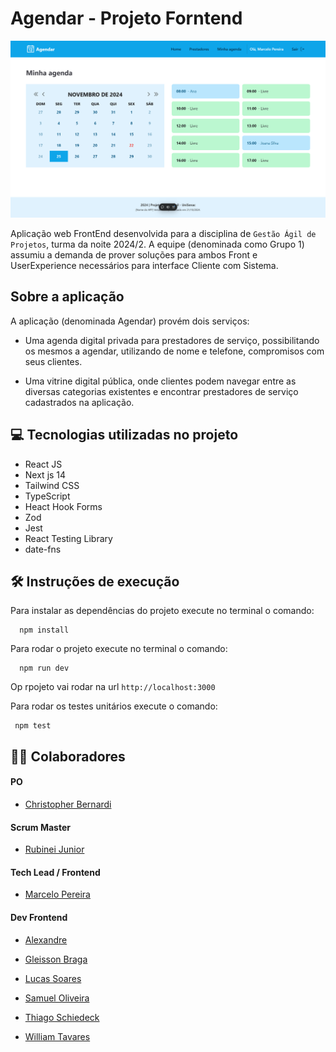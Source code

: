 # Agendar - Projeto Forntend

![Screen desktop website](screenshot-dev-minha-agenda.png)

Aplicação web FrontEnd desenvolvida para a disciplina de `Gestão Ágil de Projetos`, turma da noite 2024/2. A equipe (denominada como Grupo 1) assumiu a demanda de prover soluções para ambos Front e UserExperience necessários para interface Cliente com Sistema.

## Sobre a aplicação

A aplicação (denominada Agendar) provém dois serviços:

- Uma agenda digital privada para prestadores de serviço, possibilitando os mesmos a agendar, utilizando de nome e telefone, compromisos com seus clientes.

- Uma vitrine digital pública, onde clientes podem navegar entre as diversas categorias existentes e encontrar prestadores de serviço cadastrados na aplicação.

## 💻 Tecnologias utilizadas no projeto

- React JS
- Next js 14
- Tailwind CSS
- TypeScript
- Heact Hook Forms
- Zod
- Jest
- React Testing Library
- date-fns

## 🛠️ Instruções de execução

Para instalar as dependências do projeto execute no terminal o comando:

```
  npm install
```

Para rodar o projeto execute no terminal o comando:

```
  npm run dev
```

Op rpojeto vai rodar na url `http://localhost:3000`

Para rodar os testes unitários execute o comando:

```
 npm test
```

## 👨‍💻 Colaboradores

#### PO

- [Christopher Bernardi](https://www.linkedin.com/in/christopher-fadrique-bernardi/)

#### Scrum Master

- [Rubinei Junior](https://www.linkedin.com/in/rubinei-junior-495076184/)

#### Tech Lead / Frontend

- [Marcelo Pereira](https://github.com/marcelopoars)

#### Dev Frontend

- [Alexandre](https://github.com/alexandrexpl)

- [Gleisson Braga](https://www.linkedin.com/in/gleisson-braga/)

- [Lucas Soares](https://www.linkedin.com/in/lc-soares)

- [Samuel Oliveira](https://www.linkedin.com/in/samuel-brasileiro-96433a272/)

- [Thiago Schiedeck](https://www.linkedin.com/in/thiago-schiedeck-dias-da-silveira-9943321b3)

- [William Tavares](https://www.linkedin.com/in/william-tavares-de-moura)
